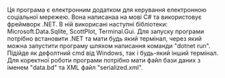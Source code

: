 Ця програма є електронним додатком для керування електронною соціальної мережею. Вона написанаа на мові C# та використовує фреймворк .NET. В ній викорисані наступні бібліотеки: Microsoft.Data.Sqlite, ScottPlot, Terminal.Gui.
Для запуску програми потрібно встановити .NET та мати будь який термінал, через який можна запустити програму шляхом написання команди "dotnet run". Підійде як дефолтний cmd від Windows, так і будь-який інший термінал. 
Для коректної роботи програми потрібно мати файл бази даних з іменем "data.bd" та XML файл "serialized.xml". 
